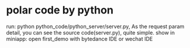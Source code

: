 # polar code by python
run:
python python_code/python_server/server.py, As the request param detail, you can see the source code(server.py), quite simple.
show in miniapp:
open first_demo with bytedance IDE or wechat IDE

